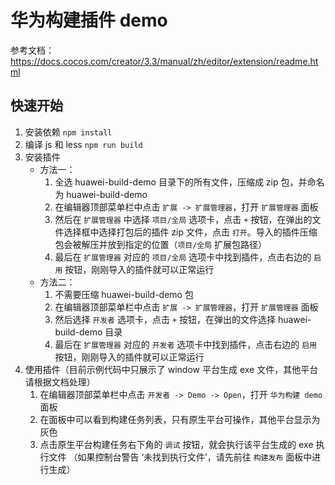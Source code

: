 # 华为构建插件 demo

参考文档：https://docs.cocos.com/creator/3.3/manual/zh/editor/extension/readme.html

## 快速开始

1. 安装依赖
    ```npm install```
2. 编译 js 和 less
    ```npm run build```
3. 安装插件
    - 方法一：
        1. 全选 huawei-build-demo 目录下的所有文件，压缩成 zip 包，并命名为 huawei-build-demo
        2. 在编辑器顶部菜单栏中点击 `扩展 -> 扩展管理器`，打开 `扩展管理器` 面板
        3. 然后在 `扩展管理器` 中选择 `项目/全局` 选项卡，点击 `+` 按钮，在弹出的文件选择框中选择打包后的插件 zip 文件，点击 `打开`。导入的插件压缩包会被解压并放到指定的位置（`项目/全局` 扩展包路径）
        4. 最后在 `扩展管理器` 对应的 `项目/全局` 选项卡中找到插件，点击右边的 `启用` 按钮，刚刚导入的插件就可以正常运行
    - 方法二：
        1. 不需要压缩 huawei-build-demo 包
        2. 在编辑器顶部菜单栏中点击 `扩展 -> 扩展管理器`，打开 `扩展管理器` 面板
        3. 然后选择 `开发者` 选项卡，点击 `+` 按钮，在弹出的文件选择 huawei-build-demo 目录
        4. 最后在 `扩展管理器` 对应的 `开发者` 选项卡中找到插件，点击右边的 `启用` 按钮，刚刚导入的插件就可以正常运行
4. 使用插件（目前示例代码中只展示了 window 平台生成 exe 文件，其他平台请根据文档处理）
    1. 在编辑器顶部菜单栏中点击 `开发者 -> Demo -> Open`，打开 `华为构建 demo ` 面板
    2. 在面板中可以看到构建任务列表，只有原生平台可操作，其他平台显示为灰色
    3. 点击原生平台构建任务右下角的 `调试` 按钮，就会执行该平台生成的 exe 执行文件
        （如果控制台警告 ‘未找到执行文件’，请先前往 `构建发布` 面板中进行生成）
